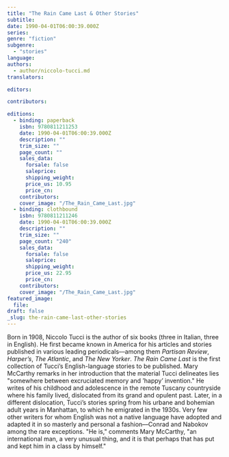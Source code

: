 ```yaml
---
title: "The Rain Came Last & Other Stories"
subtitle:
date: 1990-04-01T06:00:39.000Z
series:
genre: "fiction"
subgenre:
  - "stories"
language:
authors:
  - author/niccolo-tucci.md
translators:

editors:

contributors:

editions:
  - binding: paperback
    isbn: 9780811211253
    date: 1990-04-01T06:00:39.000Z
    description: ""
    trim_size: ""
    page_count: ""
    sales_data:
      forsale: false
      saleprice:
      shipping_weight:
      price_us: 10.95
      price_cn:
    contributors:
    cover_image: "/The_Rain_Came_Last.jpg"
  - binding: clothbound
    isbn: 9780811211246
    date: 1990-04-01T06:00:39.000Z
    description: ""
    trim_size: ""
    page_count: "240"
    sales_data:
      forsale: false
      saleprice:
      shipping_weight:
      price_us: 22.95
      price_cn:
    contributors:
    cover_image: "/The_Rain_Came_Last.jpg"
featured_image:
  file:
draft: false
_slug: the-rain-came-last-other-stories
---
```


Born in 1908, Niccolo Tucci is the author of six books (three in Italian, three in English). He first became known in America for his articles and stories published in various leading periodicals––among them _Partisan Review_, _Harper’s_, _The Atlantic_, and _The New Yorker_. _The Rain Came Last_ is the first collection of Tucci’s English-language stories to be published. Mary McCarthy remarks in her introduction that the material Tucci delineates lies "somewhere between excruciated memory and ’happy’ invention." He writes of his childhood and adolescence in the remote Tuscany countryside where his family lived, dislocated from its grand and opulent past. Later, in a different dislocation, Tucci’s stories spring from his urbane and bohemian adult years in Manhattan, to which he emigrated in the 1930s. Very few other writers for whom English was not a native language have adopted and adapted it in so masterly and personal a fashion––Conrad and Nabokov among the rare exceptions. "He is," comments Mary McCarthy, "an international man, a very unusual thing, and it is that perhaps that has put and kept him in a class by himself."

